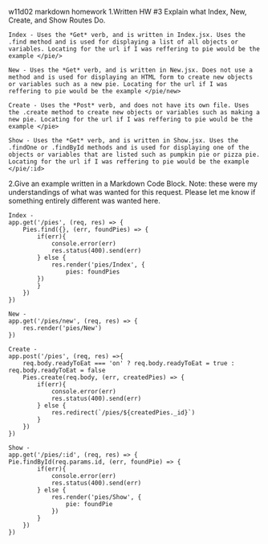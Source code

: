 w11d02 markdown homework
1.Written HW #3 Explain what Index, New, Create, and Show Routes Do.

    Index - Uses the *Get* verb, and is written in Index.jsx. Uses the .find method and is used for displaying a list of all objects or variables. Locating for the url if I was reffering to pie would be the example </pie/>

    New - Uses the *Get* verb, and is written in New.jsx. Does not use a method and is used for displaying an HTML form to create new objects or variables such as a new pie. Locating for the url if I was reffering to pie would be the example </pie/new>

    Create - Uses the *Post* verb, and does not have its own file. Uses the .create method to create new objects or variables such as making a new pie. Locating for the url if I was reffering to pie would be the example </pie>

    Show - Uses the *Get* verb, and is written in Show.jsx. Uses the .findOne or .findById methods and is used for displaying one of the objects or variables that are listed such as pumpkin pie or pizza pie. Locating for the url if I was reffering to pie would be the example </pie/:id>

2.Give an example written in a Markdown Code Block. Note: these were my understandings of what was wanted for this request. Please let me know if something entirely different was wanted here.

    Index - 
    app.get('/pies', (req, res) => {
        Pies.find({}, (err, foundPies) => {
            if(err){
                console.error(err)
                res.status(400).send(err)
            } else {
                res.render('pies/Index', {
                    pies: foundPies
            })
            }
        })
    })

    New - 
    app.get('/pies/new', (req, res) => {
        res.render('pies/New')
    })

    Create -
    app.post('/pies', (req, res) =>{
        req.body.readyToEat === 'on' ? req.body.readyToEat = true : req.body.readyToEat = false
        Pies.create(req.body, (err, createdPies) => {
            if(err){
                console.error(err)
                res.status(400).send(err)
            } else {
                res.redirect(`/pies/${createdPies._id}`)
            }
        })
    })

    Show -
    app.get('/pies/:id', (req, res) => {
    Pie.findById(req.params.id, (err, foundPie) => {
            if(err){
                console.error(err)
                res.status(400).send(err)
            } else {
                res.render('pies/Show', {
                    pie: foundPie
                })
            }
        })
    })
